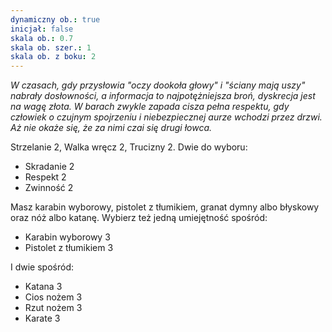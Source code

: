 ```yaml
---
dynamiczny ob.: true
inicjał: false
skala ob.: 0.7
skala ob. szer.: 1
skala ob. z boku: 2
---
```


*W czasach, gdy przysłowia "oczy dookoła głowy" i "ściany mają uszy" nabrały dosłowności, a informacja to najpotężniejsza broń, dyskrecja jest na wagę złota. W barach zwykle zapada cisza pełna respektu, gdy człowiek o czujnym spojrzeniu i niebezpiecznej aurze wchodzi przez drzwi. Aż nie okaże się, że za nimi czai się drugi łowca.*

Strzelanie 2, Walka wręcz 2, Trucizny 2. Dwie do wyboru:

- Skradanie 2
- Respekt 2
- Zwinność 2

Masz karabin wyborowy, pistolet z tłumikiem, granat dymny albo błyskowy oraz nóż albo katanę. Wybierz też jedną umiejętność spośród:

- Karabin wyborowy 3
- Pistolet z tłumikiem 3

I dwie spośród:

- Katana 3
- Cios nożem 3
- Rzut nożem 3
- Karate 3